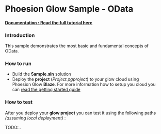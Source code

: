 # Phoesion Glow Sample - OData


#### [Documentation : Read the full tutorial here](https://glow-docs.phoesion.com/articles/xxx.html)


### Introduction
This sample demonstrates the most basic and fundamental concepts of OData.


### How to run
- Build the **Sample.sln** solution
- Deploy the **project** (*Project.pgproject*) to your glow cloud using Phoesion Glow **Blaze**. For more information how to setup you cloud you can [read the getting started guide](https://glow-docs.phoesion.com/getting_started/DevMachine_Setup.html)


### How to test
After you deploy your **glow project** you can test it using the following paths *(assuming local deployment)* :

TODO:..

